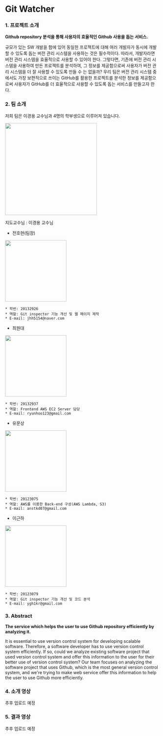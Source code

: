 # Git Watcher

### 1. 프로젝트 소개
**Github repository 분석을 통해 사용자의 효율적인 Github 사용을 돕는 서비스.**

규모가 있는 SW 개발을 함에 있어 동일한 프로젝트에 대해 여러 개발자가 동시에 개발할 수 있도록 돕는 버전 관리 시스템을 사용하는 것은 필수적이다. 따라서, 개발자라면 버전 관리 시스템을 효율적으로 사용할 수 있어야 한다. 그렇다면, 기존에 버전 관리 시스템을 사용하여 만든 프로젝트를 분석하여, 그 정보를 제공함으로써 사용자가 버전 관리 시스템을 더 잘 사용할 수 있도록 만들 수 는 없을까?
우리 팀은 버전 관리 시스템 중에서도 가장 보편적으로 쓰이는 GitHub를 활용한 프로젝트를 분석한 정보를 제공함으로써 사용자가 GitHub를 더 효율적으로 사용할 수 있도록 돕는 서비스를 만들고자 한다.

### 2. 팀 소개
 저희 팀은 이경용 교수님과 4명의 학부생으로 이루어져 있습니다.
 
 <img src="https://github.com/kookmin-sw/2018-cap1-6/image/team_pic.jpg" width="300px" height="auto">
 
 지도교수님 : 이경용 교수님
 - 전호현(팀장)
 <img src="https://github.com/kookmin-sw/2018-cap1-6/image/hohyun.jpg" width="200px" height="auto">
 
 ```
 * 학번: 20132926
 * 역할: Git inspector 기능 개선 및 웹 페이지 제작
 * E-mail: jhh5154@naver.com
 ```
 
 - 최원대
 <img src="https://github.com/kookmin-sw/2018-cap1-6/image/wondae.jpg" width="200px" height="auto">
 
  ```
 * 학번: 20132937
 * 역할: Frontend AWS EC2 Server 담당
 * E-mail: ryunhoo123@gmail.com
 ```
 
 - 유문상
 <img src="https://github.com/kookmin-sw/2018-cap1-6/image/moonsang.jpg" width="200px" height="auto">
 
 ```
 * 학번: 20123075
 * 역할: AWS를 이용한 Back-end 구성(AWS Lambda, S3)
 * E-mail: anstkd07@gmail.com
 ```
 
 - 이근하
 <img src="https://github.com/kookmin-sw/2018-cap1-6/image/geunha.jpg" width="200px" height="auto">

 ```
 * 학번: 20123079
 * 역할: Git inspector 기능 개선 및 코드 분석 
 * E-mail: ygh1kr@gmail.com
 ```

### 3. Abstract

**The service which helps the user to use Github repository efficiently by analyzing it.**

It is essential to use version control system for developing scalable software.
Therefore, a software developer has to use version control system efficiently.
If so, could we analyze existing software project that used version control system
and offer this information to the user for their better use of version control system?
Our team focuses on analyzing the software project that uses Github, which is the most general version control system, 
and we're trying to make web service offer this information to help the user to use Github more efficiently. 

### 4. 소개 영상

추후 업로드 예정

### 5. 결과 영상

추후 업로드 예정
